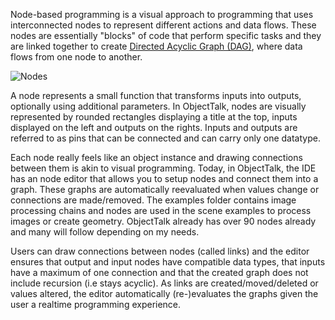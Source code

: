 Node-based programming is a visual approach to programming that uses
interconnected nodes to represent different actions and data flows.
These nodes are essentially "blocks" of code that perform specific tasks
and they are linked together to create
[Directed Acyclic Graph (DAG)](https://en.wikipedia.org/wiki/Directed_acyclic_graph),
where data flows from one node to another.

![Nodes](img/nodes.png#center)

A node represents a small function that transforms inputs into outputs,
optionally using additional parameters. In ObjectTalk, nodes are visually represented
by rounded rectangles displaying a title at the top, inputs displayed on the left and
outputs on the rights. Inputs and outputs are referred to as pins that can be connected
and can carry only one datatype.

Each node really feels like an object instance and drawing connections
between them is akin to visual programming. Today, in ObjectTalk, the
IDE has an node editor that allows you to setup nodes and connect them
into a graph. These graphs are automatically reevaluated when values
change or connections are made/removed. The examples folder contains
image processing chains and nodes are used in the scene examples to
process images or create geometry. ObjectTalk already has over 90 nodes
already and many will follow depending on my needs.

Users can draw connections between nodes (called links) and the editor ensures
that output and input nodes have compatible data types, that inputs have a maximum
of one connection and that the created graph does not include recursion (i.e
stays acyclic). As links are created/moved/deleted or values altered, the editor
automatically (re-)evaluates the graphs given the user a realtime programming
experience.
